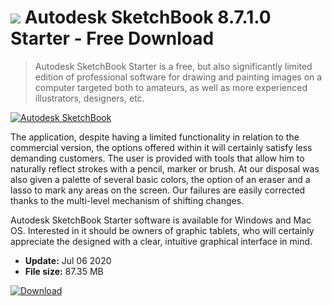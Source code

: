 # ![](https://cdn.softexe.net/static/icon/win.gif) Autodesk SketchBook 8.7.1.0 Starter - Free Download

> Autodesk SketchBook Starter is a free, but also significantly limited edition of professional software for drawing and painting images on a computer targeted both to amateurs, as well as more experienced illustrators, designers, etc.

[![Autodesk SketchBook](https://gallery.dpcdn.pl/imgc/Tools/54380/g_-_420x350_1.5_-_x20140924165514_0.png)](https://softexe.net/win/multimedia/graphics-editors/autodesk-sketchbook:pppgf.html)

The application, despite having a limited functionality in relation to the commercial version, the options offered within it will certainly satisfy less demanding customers. The user is provided with tools that allow him to naturally reflect strokes with a pencil, marker or brush. At our disposal was also given a palette of several basic colors, the option of an eraser and a lasso to mark any areas on the screen. Our failures are easily corrected thanks to the multi-level mechanism of shifting changes.
 
 Autodesk SketchBook Starter software is available for Windows and Mac OS. Interested in it should be owners of graphic tablets, who will certainly appreciate the designed with a clear, intuitive graphical interface in mind.


- **Update:** Jul 06 2020
- **File size:** 87.35 MB

[![Download](https://cdn.softexe.net/static/img/download.png)](https://softexe.net/win/multimedia/graphics-editors/autodesk-sketchbook:pppgf.html)

